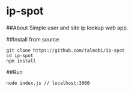 # ip-spot

##About
Simple user and site ip lookup web app.

##Install
from source
```
git clone https://github.com/talmobi/ip-spot
cd ip-spot
npm install
```

##Run
```
node index.js // localhost:3060
```
